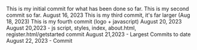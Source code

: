 This is my initial commit for what has been done so far.
This is my second commit so far. August 16, 2023
This is my third commit, it's far larger (Aug 18, 2023)
This is my fourth commit (logo + javascript) August 20, 2023
August 20,2023 - js script, styles, index, about.html, register.html/getstarted commit
August 21,2023 - Largest Commits to date
August 22, 2023 - Commit

